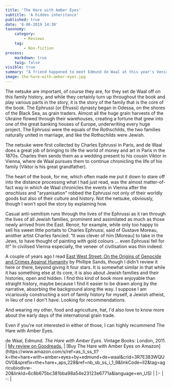 ```yaml
---
title: 'The Hare with Amber Eyes'
subtitle: 'A hidden inheritance'
published: true
date: '8-06-2019 14:30'
taxonomy:
    category:
        - Reviews
    tag:
        - Non-fiction
process:
    markdown: true
    twig: false
visible: true
summary: "A friend happened to meet Edmund de Waal at this year's Venice Biennale, and in telling us about the encounter he was so persuasive about this book, which had made him seek out de Waal, that I resolved to read it. I'm so glad I did. It had been sitting on the shelf here forever, and while I had been aware of it, I thought it was about netsuke. It is, and so much more."
image: the-hare-with-amber-eyes.jpg
---
```


The netsuke are important, of course they are, for they set de Waal off on this family history, and while they certainly turn up throughout the book and play various parts in the story, it is the story of the family that is the core of the book. The Ephrussi (or Efrussi) dynasty began in Odessa, on the shores of the Black Sea, as grain traders. Almost all the huge grain harvests of the Ukraine flowed through their warehouses, creating a fortune that grew into one of the great banking houses of Europe, underwriting every huge project. The Ephrussi were the equals of the Rothschilds, the two families naturally united in marriage, and like the Rothschilds were Jewish.

The netsuke were first collected by Charles Ephrussi in Paris, and de Waal does a great job of bringing to life the world of money and art in Paris in the 1870s. Charles then sends them as a wedding present to his cousin Viktor in Vienna, where de Waal pursues them to continue chronicling the life of his family (Viktor is his great grandfather). 

The heart of the book, for me, which often made me put it down to stare off into the distance processing what I had just read, was the almost matter-of-fact way in which de Waal chronicles the events in Vienna after the *anschluss* and "aryanisation" robbed the Ephrussi not only of their worldly goods but also of their culture and history. Not the netsuke, obviously, though I won't spoil the story by explaining how.

Casual anti-semitism runs through the lives of the Ephrussi as it ran through the lives of all Jewish families, prominent and assimilated as much as those newly arrived from the East. Renoir, for example, while only too happy to sell his sweet little portaits to Charles Ephrussi, said of Gustave Moreau, another artist Charles fancied: “It was clever of him [Moreau] to take in the Jews, to have thought of painting with gold colours … even Ephrussi fell for it!” In civilised Vienna especially, the veneer of civilisation was thin indeed.

A couple of years ago I read [East West Street: On the Origins of Genocide and Crimes Against Humanity](https://www.goodreads.com/book/show/30291809-east-west-street) by Phillipe Sands, though I didn't review it here or there, beyond giving it four stars. It is somewhat similar in that while it has something else at its core, it is also about Jewish families and their histories, open and hidden. I find this kind of book more enjoyable than straight history, maybe because I find it easier to be drawn along by the narrative, absorbing the background along the way. I suppose I am vicariously constructing a sort of family history for myself, a Jewish atheist, in lieu of one I don't have. Looking for recommendations.

And wearing my other, food and agriculture, hat, I'd also love to know more about the early days of the international grain trade.

Even if you're not interested in either of those, I can highly recommend The Hare with Amber Eyes.

</div>

<div class="citation">
de Waal, Edmund. <i>The Hare with Amber Eyes</i>. Vintage Books: London, 2011.
</div>

<div class="noteHeading">
</div>
| <a href="https://www.goodreads.com/review/show/2817366009">My review on Goodreads.</a> | [Buy The Hare with Amber Eyes on Amazon](https://www.amazon.com/s/ref=as_li_ss_tl?k=the+hare+with+amber+eyes+by+edmund+de+waal&crid=3R7E383WQUOVG&sprefix=the+hare+,aps,228&ref=nb_sb_ss_i_1_9&linkCode=ll2&tag=agricubiodivw-20&linkId=6c8b675bc381bba98a54e23123e6771a&language=en_US) |
|:- | -: | 
